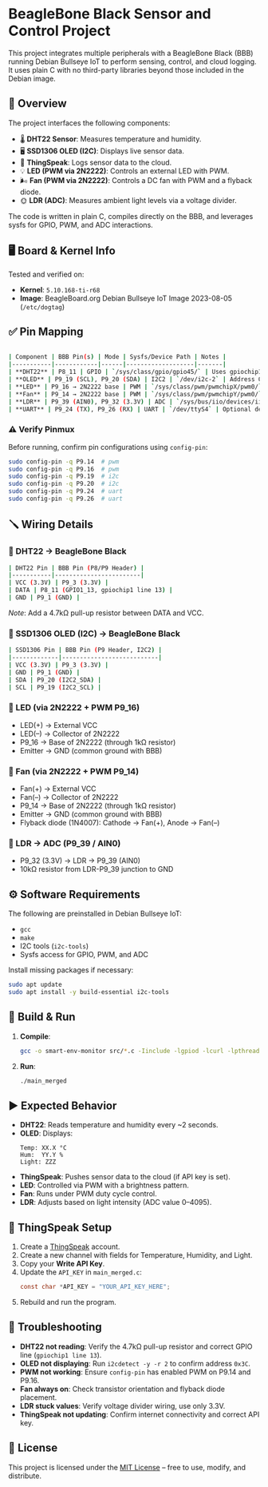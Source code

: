 # BeagleBone Black Sensor and Control Project

This project integrates multiple peripherals with a BeagleBone Black (BBB) running Debian Bullseye IoT to perform sensing, control, and cloud logging. It uses plain C with no third-party libraries beyond those included in the Debian image.

## 📖 Overview

The project interfaces the following components:

- 🌡️ **DHT22 Sensor**: Measures temperature and humidity.
- 🖥️ **SSD1306 OLED (I2C)**: Displays live sensor data.
- 📡 **ThingSpeak**: Logs sensor data to the cloud.
- 💡 **LED (PWM via 2N2222)**: Controls an external LED with PWM.
- 🌬️ **Fan (PWM via 2N2222)**: Controls a DC fan with PWM and a flyback diode.
- 🌞 **LDR (ADC)**: Measures ambient light levels via a voltage divider.

The code is written in plain C, compiles directly on the BBB, and leverages sysfs for GPIO, PWM, and ADC interactions.

## 🖥️ Board & Kernel Info

Tested and verified on:

- **Kernel**: `5.10.168-ti-r68`
- **Image**: BeagleBoard.org Debian Bullseye IoT Image 2023-08-05 (`/etc/dogtag`)

## ✅ Pin Mapping
```bash

| Component | BBB Pin(s) | Mode | Sysfs/Device Path | Notes |
|-----------|------------|------|-------------------|-------|
| **DHT22** | P8_11 | GPIO | `/sys/class/gpio/gpio45/` | Uses gpiochip1 line 13 |
| **OLED** | P9_19 (SCL), P9_20 (SDA) | I2C2 | `/dev/i2c-2` | Address 0x3C |
| **LED** | P9_16 → 2N2222 base | PWM | `/sys/class/pwm/pwmchipX/pwm0/` | LED(+) to external VCC, LED(–) to transistor collector |
| **Fan** | P9_14 → 2N2222 base | PWM | `/sys/class/pwm/pwmchipY/pwm0/` | Fan(–) to collector, Fan(+) to external VCC, flyback diode required |
| **LDR** | P9_39 (AIN0), P9_32 (3.3V) | ADC | `/sys/bus/iio/devices/iio:device0/in_voltage0_raw` | Voltage divider with 10kΩ resistor |
| **UART** | P9_24 (TX), P9_26 (RX) | UART | `/dev/ttyS4` | Optional debugging |
```
### ⚠️ Verify Pinmux

Before running, confirm pin configurations using `config-pin`:

```bash
sudo config-pin -q P9.14  # pwm
sudo config-pin -q P9.16  # pwm
sudo config-pin -q P9.19  # i2c
sudo config-pin -q P9.20  # i2c
sudo config-pin -q P9.24  # uart
sudo config-pin -q P9.26  # uart
```

## 🪛 Wiring Details

### 🔹 DHT22 → BeagleBone Black
```bash
| DHT22 Pin | BBB Pin (P8/P9 Header) |
|-----------|------------------------|
| VCC (3.3V) | P9_3 (3.3V) |
| DATA | P8_11 (GPIO1_13, gpiochip1 line 13) |
| GND | P9_1 (GND) |
```

*Note*: Add a 4.7kΩ pull-up resistor between DATA and VCC.

### 🔹 SSD1306 OLED (I2C) → BeagleBone Black
```bash
| SSD1306 Pin | BBB Pin (P9 Header, I2C2) |
|-------------|---------------------------|
| VCC (3.3V) | P9_3 (3.3V) |
| GND | P9_1 (GND) |
| SDA | P9_20 (I2C2_SDA) |
| SCL | P9_19 (I2C2_SCL) |
```

### 🔹 LED (via 2N2222 + PWM P9_16)
- LED(+) → External VCC
- LED(–) → Collector of 2N2222
- P9_16 → Base of 2N2222 (through 1kΩ resistor)
- Emitter → GND (common ground with BBB)

### 🔹 Fan (via 2N2222 + PWM P9_14)
- Fan(+) → External VCC
- Fan(–) → Collector of 2N2222
- P9_14 → Base of 2N2222 (through 1kΩ resistor)
- Emitter → GND (common ground with BBB)
- Flyback diode (1N4007): Cathode → Fan(+), Anode → Fan(–)

### 🔹 LDR → ADC (P9_39 / AIN0)
- P9_32 (3.3V) → LDR → P9_39 (AIN0)
- 10kΩ resistor from LDR-P9_39 junction to GND

## ⚙️ Software Requirements

The following are preinstalled in Debian Bullseye IoT:

- `gcc`
- `make`
- I2C tools (`i2c-tools`)
- Sysfs access for GPIO, PWM, and ADC

Install missing packages if necessary:

```bash
sudo apt update
sudo apt install -y build-essential i2c-tools
```

## 🚀 Build & Run

1. **Compile**:
   ```bash
   gcc -o smart-env-monitor src/*.c -Iinclude -lgpiod -lcurl -lpthread
   ```

2. **Run**:
   ```bash
   ./main_merged
   ```

## ▶️ Expected Behavior

- **DHT22**: Reads temperature and humidity every ~2 seconds.
- **OLED**: Displays:
  ```
  Temp: XX.X °C
  Hum:  YY.Y %
  Light: ZZZ
  ```
- **ThingSpeak**: Pushes sensor data to the cloud (if API key is set).
- **LED**: Controlled via PWM with a brightness pattern.
- **Fan**: Runs under PWM duty cycle control.
- **LDR**: Adjusts based on light intensity (ADC value 0–4095).

## 📡 ThingSpeak Setup

1. Create a [ThingSpeak](https://thingspeak.com/) account.
2. Create a new channel with fields for Temperature, Humidity, and Light.
3. Copy your **Write API Key**.
4. Update the `API_KEY` in `main_merged.c`:
   ```c
   const char *API_KEY = "YOUR_API_KEY_HERE";
   ```
5. Rebuild and run the program.

## 🔧 Troubleshooting

- **DHT22 not reading**: Verify the 4.7kΩ pull-up resistor and correct GPIO line (`gpiochip1 line 13`).
- **OLED not displaying**: Run `i2cdetect -y -r 2` to confirm address `0x3C`.
- **PWM not working**: Ensure `config-pin` has enabled PWM on P9.14 and P9.16.
- **Fan always on**: Check transistor orientation and flyback diode placement.
- **LDR stuck values**: Verify voltage divider wiring, use only 3.3V.
- **ThingSpeak not updating**: Confirm internet connectivity and correct API key.

## 📜 License

This project is licensed under the [MIT License](LICENSE) – free to use, modify, and distribute.